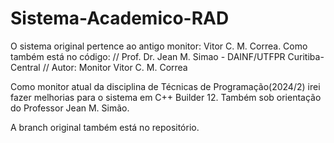 # Sistema-Academico-RAD

O sistema original pertence ao antigo monitor: Vitor C. M. Correa. Como também está no código:
// Prof. Dr. Jean M. Simao - DAINF/UTFPR Curitiba-Central
// Autor: Monitor Vitor C. M. Correa

Como monitor atual da disciplina de Técnicas de Programação(2024/2) irei fazer melhorias para o sistema em C++ Builder 12.
Também sob orientação do Professor Jean M. Simão.

A branch original também está no repositório.
